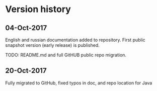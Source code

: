# Version history

## 04-Oct-2017
English and russian documentation added to repository. First public snapshot version (early release) is published.

TODO: README.md and full GitHUB public repo migration.

## 20-Oct-2017

Fully migrated to GitHub, fixed typos in doc, and repo location for Java

